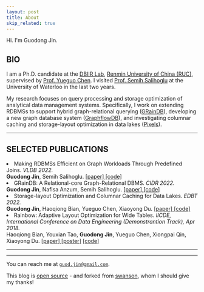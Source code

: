 ```yaml
---
layout: post
title: About
skip_related: true
---
```


Hi. I'm Guodong Jin.

## BIO

I am a Ph.D. candidate at the <a href="http://iir.ruc.edu.cn">DBIIR Lab</a>, <a href="http://www.ruc.edu.cn">Renmin University of China (RUC)</a>, supervised by <a href="">Prof. Yueguo Chen</a>.
I visited <a href="https://cs.uwaterloo.ca/~ssalihog/">Prof. Semih Salihoglu</a> at the University of Waterloo in the last two years.

My research focuses on query processing and storage optimization of analytical data management systems. 
Specifically, I work on extending RDBMSs to support hybrid graph-relational querying (<a href="https://github.com/graindb/graindb">GRainDB</a>), developing a new graph database system (<a href="http://graphflow.io">GraphflowDB</a>), and investigating columnar caching and storage-layout optimization in data lakes (<a href="https://github.com/pixelsdb/pixels">Pixels</a>).

<hr/>

## SELECTED PUBLICATIONS
<li>Making RDBMSs Efficient on Graph Workloads Through Predefined Joins. <i>VLDB 2022.</i></li>
<b>Guodong Jin</b>, Semih Salihoglu.
<a href="/paper/graindb-vldb.pdf">[paper] </a><a href="https://github.com/graindb/graindb">[code]</a>

<li>GRainDB: A Relational-core Graph-Relational DBMS. <i>CIDR 2022.</i></li>
<b>Guodong Jin</b>, Nafisa Anzum, Semih Salihoglu.
<a href="/paper/graindb-cidr.pdf">[paper] </a><a href="https://graindb.github.io">[code]</a>

<li>Storage-layout Optimization and Columnar Caching for Data Lakes. <i>EDBT 2022.</i></li>
<b>Guodong Jin</b>, Haoqiong Bian, Yueguo Chen, Xiaoyong Du.
<a href="/paper/pixels-edbt.pdf">[paper] </a><a href="https://github.com/pixelsdb/pixels">[code]</a>

<li>Rainbow: Adaptive Layout Optimization for Wide Tables. <i>IICDE, International Conference on Data Engineering (Demonstrantion Track), Apr 2018.</i></li>
Haoqiong Bian, Youxian Tao, <b>Guodong Jin</b>, Yueguo Chen, Xiongpai Qin, Xiaoyong Du.
<a href="/paper/rainbow-icde-2018.pdf">[paper] </a><a href="/paper/rainbow-icde-poster.pdf">[poster]</a> <a href="https://github.com/dbiir/rainbow">[code]</a>

<hr/>

<!-- ## TA

<li>Principles and Design of Database System (for graduate students). 2017.09 - 2018.01</li>
<small>A hard-core course on the principles of database systems for graduate students. During the course, each group of students is requried to implement a toy DBMS.</small>
<li>The Practice of Programming (for undergraduate students). 2016.09 - 2017.01</li>
<small>A startup course for undergraduate students to learn about programming languages and practice them! Javascript and PHP are covered.</small>
 -->
<hr/>

You can reach me at [`guod.jin@gmail.com`][email].

This blog is [open source][os] - and forked from [swanson][sw], whom I should give my thanks!

[email]: mailto:guod.jin@gmail.com
[twitter]: https://twitter.com/ray6080
[os]: https://github.com/ray6080/ray6080.github.io
[sw]: https://github.com/swanson/swanson.github.com
